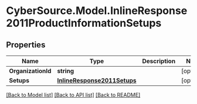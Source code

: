 # CyberSource.Model.InlineResponse2011ProductInformationSetups
## Properties

Name | Type | Description | Notes
------------ | ------------- | ------------- | -------------
**OrganizationId** | **string** |  | [optional] 
**Setups** | [**InlineResponse2011Setups**](InlineResponse2011Setups.md) |  | [optional] 

[[Back to Model list]](../README.md#documentation-for-models) [[Back to API list]](../README.md#documentation-for-api-endpoints) [[Back to README]](../README.md)

